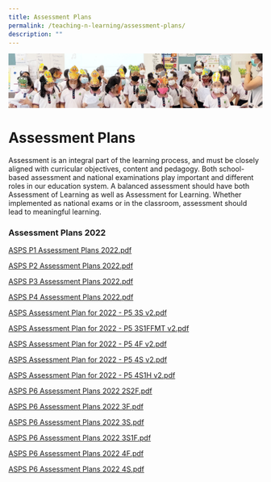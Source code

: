 ```yaml
---
title: Assessment Plans
permalink: /teaching-n-learning/assessment-plans/
description: ""
---
```

![](/images/Teaching%20and%20Learning.jpg)

Assessment Plans
================

Assessment is an integral part of the learning process, and must be closely aligned with curricular objectives, content and pedagogy. Both school-based assessment and national examinations play important and different roles in our education system. A balanced assessment should have both Assessment of Learning as well as Assessment for Learning. Whether implemented as national exams or in the classroom, assessment should lead to meaningful learning.  
  
  

### Assessment Plans 2022


[ASPS P1 Assessment Plans 2022.pdf](/files/ASPS%20P1%20Assessment%20Plans%202022.pdf)

[ASPS P2 Assessment Plans 2022.pdf](/files/ASPS%20P2%20Assessment%20Plans%202022.pdf)

[ASPS P3 Assessment Plans 2022.pdf](/files/ASPS%20P3%20Assessment%20Plans%202022.pdf)

[ASPS P4 Assessment Plans 2022.pdf](/files/ASPS%20P4%20Assessment%20Plans%202022.pdf)

[ASPS Assessment Plan for 2022 - P5 3S v2.pdf](/files/ASPS%20Assessment%20Plan%20for%202022%20-%20P5%203S%20v2.pdf)

[ASPS Assessment Plan for 2022 - P5 3S1FFMT v2.pdf](/files/ASPS%20Assessment%20Plan%20for%202022%20-%20P5%203S1FFMT%20v2.pdf)

[ASPS Assessment Plan for 2022 - P5 4F v2.pdf](/files/ASPS%20Assessment%20Plan%20for%202022%20-%20P5%204F%20v2.pdf)

[ASPS Assessment Plan for 2022 - P5 4S v2.pdf](/files/ASPS%20Assessment%20Plan%20for%202022%20-%20P5%204S%20v2.pdf)

[ASPS Assessment Plan for 2022 - P5 4S1H v2.pdf](/files/ASPS%20Assessment%20Plan%20for%202022%20-%20P5%204S1H%20v2.pdf)

[ASPS P6 Assessment Plans 2022 2S2F.pdf](/files/ASPS%20P6%20Assessment%20Plans%202022%202S2F.pdf)

[ASPS P6 Assessment Plans 2022 3F.pdf](/files/ASPS%20P6%20Assessment%20Plans%202022%203F.pdf)

[ASPS P6 Assessment Plans 2022 3S.pdf](/files/ASPS%20P6%20Assessment%20Plans%202022%203S.pdf)

[ASPS P6 Assessment Plans 2022 3S1F.pdf](/files/ASPS%20P6%20Assessment%20Plans%202022%203S1F.pdf)

[ASPS P6 Assessment Plans 2022 4F.pdf](/files/ASPS%20P6%20Assessment%20Plans%202022%204F.pdf)

[ASPS P6 Assessment Plans 2022 4S.pdf](/files/ASPS%20P6%20Assessment%20Plans%202022%204S.pdf)